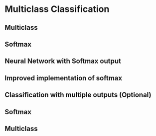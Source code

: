 # Multiclass Classification

## Multiclass

## Softmax

## Neural Network with Softmax output

## Improved implementation of softmax

## Classification with multiple outputs (Optional)

## Softmax

## Multiclass
